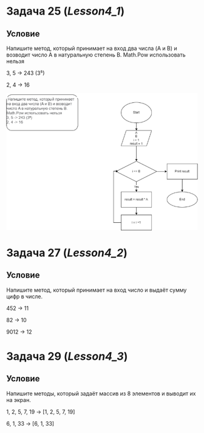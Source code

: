 # Задача 25  (*Lesson4_1*)
## Условие ##
 Напишите метод, который принимает на вход два числа (A и B) и возводит число A в натуральную степень B.
Math.Pow использовать нельзя 

3, 5 -> 243 (3⁵)

2, 4 -> 16

![diagram](Задача25.png)


# Задача 27  (*Lesson4_2*)
## Условие ##

Напишите метод, который принимает на вход число и выдаёт сумму цифр в числе.

452 -> 11

82 -> 10

9012 -> 12


# Задача 29  (*Lesson4_3*)
## Условие ##

Напишите методы, который задаёт массив из 8 элементов и выводит их на экран.

1, 2, 5, 7, 19 -> [1, 2, 5, 7, 19]

6, 1, 33 -> [6, 1, 33]